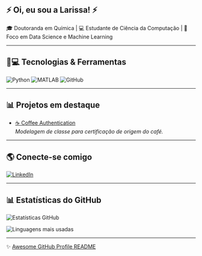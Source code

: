 ## ⚡ Oi, eu sou a Larissa!  ⚡

🎓 Doutoranda em Química | 💻 Estudante de Ciência da Computação | 🔬 Foco em  Data Science e Machine Learning 

---

## 🔬💻 Tecnologias & Ferramentas
![Python](https://img.shields.io/badge/Python-3776AB?style=for-the-badge&logo=python&logoColor=white)
![MATLAB](https://img.shields.io/badge/MATLAB-0076A8?style=for-the-badge&logo=mathworks&logoColor=white)
![GitHub](https://img.shields.io/badge/GitHub-181717?style=for-the-badge&logo=github&logoColor=white)

---

## 📊 Projetos em destaque
- [☕ Coffee Authentication ](https://github.com/laribt/projeto-cafe)  
  *Modelagem de classe para certificação de origem do café.*

---

## 🌎 Conecte-se comigo
[![LinkedIn](https://img.shields.io/badge/LinkedIn-0A66C2?style=flat&logo=linkedin&logoColor=white)](https://www.linkedin.com/in/larissa-santos-062629382/)  

---

## 📊 Estatísticas do GitHub
![Estatísticas GitHub](https://github-readme-stats.vercel.app/api?username=laribt&show_icons=true&theme=tokyonight)  

![Linguagens mais usadas](https://github-readme-stats.vercel.app/api/top-langs/?username=laribt&layout=compact&theme=tokyonight)

---

✨ [Awesome GitHub Profile README](https://github.com/abhisheknaiidu/awesome-github-profile-readme) 
